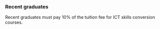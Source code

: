 ###  Recent graduates

Recent graduates must pay 10% of the tuition fee for ICT skills conversion
courses.
